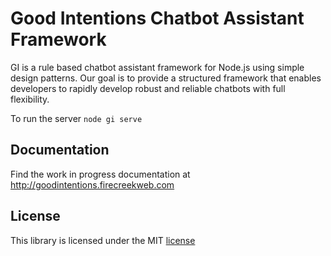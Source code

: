 # Good Intentions Chatbot Assistant Framework

GI is a rule based chatbot assistant framework for Node.js using simple design patterns. Our goal is to provide a structured framework that enables developers to rapidly develop robust and reliable chatbots with full flexibility.

To run the server `node gi serve`


## Documentation

Find the work in progress documentation at http://goodintentions.firecreekweb.com


## License

This library is licensed under the MIT [license](LICENSE)
